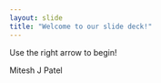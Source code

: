 ```yaml
---
layout: slide
title: "Welcome to our slide deck!"
---
```


Use the right arrow to begin!

Mitesh J Patel
